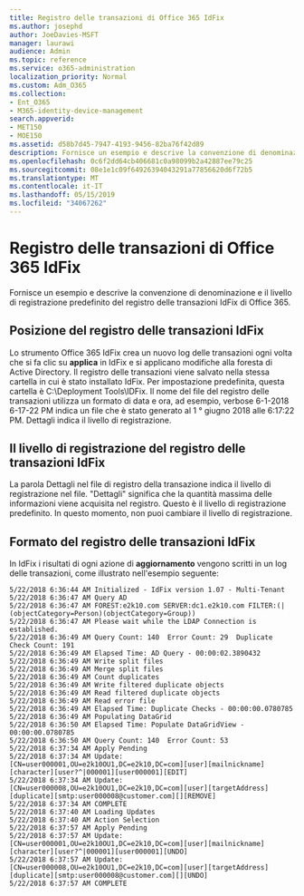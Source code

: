```yaml
---
title: Registro delle transazioni di Office 365 IdFix
ms.author: josephd
author: JoeDavies-MSFT
manager: laurawi
audience: Admin
ms.topic: reference
ms.service: o365-administration
localization_priority: Normal
ms.custom: Adm_O365
ms.collection:
- Ent_O365
- M365-identity-device-management
search.appverid:
- MET150
- MOE150
ms.assetid: d58b7d45-7947-4193-9456-82ba76f42d89
description: Fornisce un esempio e descrive la convenzione di denominazione e il livello di registrazione predefinito del registro delle transazioni IdFix di Office 365.
ms.openlocfilehash: 0c6f2dd64cb406681c0a98099b2a42887ee79c25
ms.sourcegitcommit: 08e1e1c09f64926394043291a77856620d6f72b5
ms.translationtype: MT
ms.contentlocale: it-IT
ms.lasthandoff: 05/15/2019
ms.locfileid: "34067262"
---
```

# <a name="office-365-idfix-transaction-log"></a>Registro delle transazioni di Office 365 IdFix

Fornisce un esempio e descrive la convenzione di denominazione e il livello di registrazione predefinito del registro delle transazioni IdFix di Office 365.
  
## <a name="idfix-transaction-log-location"></a>Posizione del registro delle transazioni IdFix

Lo strumento Office 365 IdFix crea un nuovo log delle transazioni ogni volta che si fa clic su **applica** in IdFix e si applicano modifiche alla foresta di Active Directory. Il registro delle transazioni viene salvato nella stessa cartella in cui è stato installato IdFix. Per impostazione predefinita, questa cartella è C:\Deployment Tools\IDFix. Il nome del file del registro delle transazioni utilizza un formato di data e ora, ad esempio, verbose 6-1-2018 6-17-22 PM indica un file che è stato generato al 1 ° giugno 2018 alle 6:17:22 PM. Dettagli indica il livello di registrazione. 
  
## <a name="idfix-transaction-log-logging-level"></a>Il livello di registrazione del registro delle transazioni IdFix

La parola Dettagli nel file di registro della transazione indica il livello di registrazione nel file. "Dettagli" significa che la quantità massima delle informazioni viene acquisita nel registro. Questo è il livello di registrazione predefinito. In questo momento, non puoi cambiare il livello di registrazione.
  
## <a name="idfix-transaction-log-format"></a>Formato del registro delle transazioni IdFix

In IdFix i risultati di ogni azione di **aggiornamento** vengono scritti in un log delle transazioni, come illustrato nell'esempio seguente:
  
```
5/22/2018 6:36:44 AM Initialized - IdFix version 1.07 - Multi-Tenant
5/22/2018 6:36:47 AM Query AD
5/22/2018 6:36:47 AM FOREST:e2k10.com SERVER:dc1.e2k10.com FILTER:(|(objectCategory=Person)(objectCategory=Group))
5/22/2018 6:36:47 AM Please wait while the LDAP Connection is established.
5/22/2018 6:36:49 AM Query Count: 140  Error Count: 29  Duplicate Check Count: 191
5/22/2018 6:36:49 AM Elapsed Time: AD Query - 00:00:02.3890432
5/22/2018 6:36:49 AM Write split files
5/22/2018 6:36:49 AM Merge split files
5/22/2018 6:36:49 AM Count duplicates
5/22/2018 6:36:49 AM Write filtered duplicate objects
5/22/2018 6:36:49 AM Read filtered duplicate objects
5/22/2018 6:36:49 AM Read error file
5/22/2018 6:36:49 AM Elapsed Time: Duplicate Checks - 00:00:00.0780785
5/22/2018 6:36:49 AM Populating DataGrid
5/22/2018 6:36:50 AM Elapsed Time: Populate DataGridView - 00:00:00.0780785
5/22/2018 6:36:50 AM Query Count: 140  Error Count: 53
5/22/2018 6:37:34 AM Apply Pending
5/22/2018 6:37:34 AM Update: [CN=user000001,OU=e2k10OU1,DC=e2k10,DC=com][user][mailnickname][character][user?^|000001][user000001][EDIT]
5/22/2018 6:37:34 AM Update: [CN=user000008,OU=e2k10OU1,DC=e2k10,DC=com][user][targetAddress][duplicate][smtp:user000008@customer.com][][REMOVE]
5/22/2018 6:37:34 AM COMPLETE
5/22/2018 6:37:40 AM Loading Updates
5/22/2018 6:37:40 AM Action Selection
5/22/2018 6:37:57 AM Apply Pending
5/22/2018 6:37:57 AM Update: [CN=user000001,OU=e2k10OU1,DC=e2k10,DC=com][user][mailnickname][character][user?^|000001][user000001][UNDO]
5/22/2018 6:37:57 AM Update: [CN=user000008,OU=e2k10OU1,DC=e2k10,DC=com][user][targetAddress][duplicate][smtp:user000008@customer.com][][UNDO]
5/22/2018 6:37:57 AM COMPLETE

```